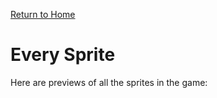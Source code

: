 [Return to Home](README.md)

# Every Sprite

Here are previews of all the sprites in the game:

<div id="sprite-container"></div>

<style>
#sprite-container {
  display: flex;
  flex-wrap: wrap;
  justify-content: flex-start;
}

.sprite-item {
  display: flex;
  flex-direction: column;
  align-items: center;
  margin: 10px;
  text-align: center;
}

.sprite-item img {
  max-width: 100px;
  max-height: 100px;
}
</style>

<script>
window.onload = function() { // Ensure the script runs after the page loads
  const spriteContainer = document.getElementById('sprite-container');
  const repoUrl = 'https://api.github.com/repos/thatsmytrunks/love3custom/contents/docs/images/everySprite';

  fetch(repoUrl)
    .then(response => response.json())
    .then(data => {
      data.forEach(file => {
        if (file.type === 'file' && file.name.endsWith('_0.png')) {
          const spriteName = file.name.replace('_0.png', '');
          const imageUrl = file.download_url;

          const spriteItem = document.createElement('div');
          spriteItem.className = 'sprite-item';

          const image = document.createElement('img');
          image.src = imageUrl;
          image.alt = spriteName;

          const name = document.createElement('p');
          name.textContent = spriteName;

          spriteItem.appendChild(image);
          spriteItem.appendChild(name);
          spriteContainer.appendChild(spriteItem);
        }
      });
    })
    .catch(error => console.error('Error fetching sprite data:', error));
};
</script>